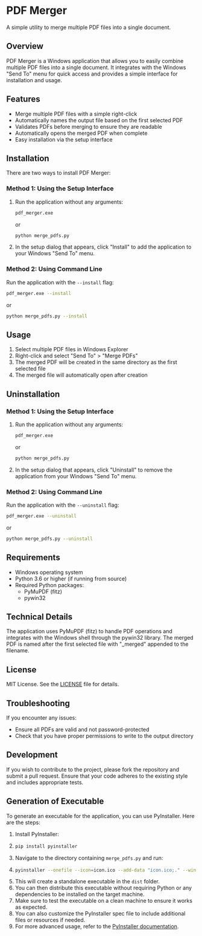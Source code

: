 # PDF Merger

A simple utility to merge multiple PDF files into a single document.

## Overview

PDF Merger is a Windows application that allows you to easily combine multiple PDF files into a single document. It integrates with the Windows "Send To" menu for quick access and provides a simple interface for installation and usage.

## Features

- Merge multiple PDF files with a simple right-click
- Automatically names the output file based on the first selected PDF
- Validates PDFs before merging to ensure they are readable
- Automatically opens the merged PDF when complete
- Easy installation via the setup interface

## Installation

There are two ways to install PDF Merger:

### Method 1: Using the Setup Interface

1. Run the application without any arguments:
   ```bash
   pdf_merger.exe
   ```
   or
   ```bash
   python merge_pdfs.py
   ```

2. In the setup dialog that appears, click "Install" to add the application to your Windows "Send To" menu.

### Method 2: Using Command Line

Run the application with the `--install` flag:

```bash
pdf_merger.exe --install
```
or
```bash
python merge_pdfs.py --install
```

## Usage

1. Select multiple PDF files in Windows Explorer
2. Right-click and select "Send To" > "Merge PDFs"
3. The merged PDF will be created in the same directory as the first selected file
4. The merged file will automatically open after creation

## Uninstallation

### Method 1: Using the Setup Interface

1. Run the application without any arguments:
   ```bash
   pdf_merger.exe
   ```
   or
   ```bash
   python merge_pdfs.py
   ```

2. In the setup dialog that appears, click "Uninstall" to remove the application from your Windows "Send To" menu.

### Method 2: Using Command Line

Run the application with the `--uninstall` flag:

```bash
pdf_merger.exe --uninstall
```
or
```bash
python merge_pdfs.py --uninstall
```

## Requirements

- Windows operating system
- Python 3.6 or higher (if running from source)
- Required Python packages:
  - PyMuPDF (fitz)
  - pywin32

## Technical Details

The application uses PyMuPDF (fitz) to handle PDF operations and integrates with the Windows shell through the pywin32 library. The merged PDF is named after the first selected file with "_merged" appended to the filename.

## License

MIT License. See the [LICENSE](LICENSE) file for details.

## Troubleshooting

If you encounter any issues:
- Ensure all PDFs are valid and not password-protected
- Check that you have proper permissions to write to the output directory

## Development

If you wish to contribute to the project, please fork the repository and submit
a pull request. Ensure that your code adheres to the existing style and includes
appropriate tests.

## Generation of Executable

To generate an executable for the application, you can use PyInstaller. Here are
the steps:
1. Install PyInstaller:
2. ```bash
   pip install pyinstaller
    ```
3. Navigate to the directory containing `merge_pdfs.py` and run:
4. ```bash
   pyinstaller --onefile --icon=icon.ico --add-data "icon.ico;." --windowed merge_pdfs.py
   ```
5. This will create a standalone executable in the `dist` folder.
6. You can then distribute this executable without requiring Python or any dependencies to be installed on the target machine.
7. Make sure to test the executable on a clean machine to ensure it works as expected.
8. You can also customize the PyInstaller spec file to include additional files or resources if needed.
9. For more advanced usage, refer to the [PyInstaller documentation](https://pyinstaller.readthedocs.io/en/stable/).

